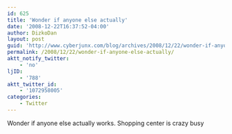 ```yaml
---
id: 625
title: 'Wonder if anyone else actually'
date: '2008-12-22T16:37:52-04:00'
author: DizkoDan
layout: post
guid: 'http://www.cyberjunx.com/blog/archives/2008/12/22/wonder-if-anyone-else-actually/'
permalink: /2008/12/22/wonder-if-anyone-else-actually/
aktt_notify_twitter:
    - 'no'
ljID:
    - '788'
aktt_twitter_id:
    - '1072958005'
categories:
    - Twitter
---
```


Wonder if anyone else actually works. Shopping center is crazy busy
